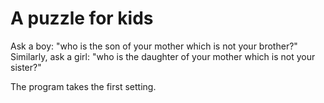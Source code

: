 # A puzzle for kids

Ask a boy: "who is the son of your mother which is not your brother?"
Similarly, ask a girl: "who is the daughter of your mother which is not your sister?"

The program takes the first setting. 
    